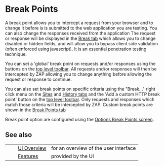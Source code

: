 # Break Points #

A break point allows you to intercept a request from your browser and to change it before is is submitted to the web application you are testing.
You can also change the responses received from the application
The request or response will be displayed in the [Break tab][] which allows you to change disabled or hidden fields, and will allow you to bypass client side validation (often enforced using javascript).
It is an essential penetration testing technique.

You can set a 'global' break point on requests and/or responses using the buttons on the [top level toolbar][].
All requests and/or responses will then be intercepted by ZAP allowing you to change anything before allowing the request or response to continue.

You can also set break points on specific criteria using the "Break..." right click menu on the [Sites][] and [History tabs][] and the 'Add a custom HTTP break point' button on the [top level toolbar][].
Only requests and responses which match those criteria will be intercepted by ZAP.
Custom break points are shown in the [Break Points tab][]

Break point option are configured using the [Options Break Points screen][].


## See also ##

<table> 
 <tbody>
  <tr>
   <td>&nbsp;&nbsp;&nbsp;&nbsp;</td>
   <td> <a href="HelpUiOverview" rel="nofollow">UI Overview</a></td>
   <td>for an overview of the user interface</td>
  </tr> 
  <tr>
   <td>&nbsp;&nbsp;&nbsp;&nbsp;</td>
   <td> <a href="HelpStartConceptsConcepts" rel="nofollow">Features</a></td>
   <td>provided by the UI</td>
  </tr> 
 </tbody>
</table>


[Break tab]: HelpUiTabsBreak
[top level toolbar]: HelpUiTltoolbar
[Sites]: HelpUiTabsSites
[History tabs]: HelpUiTabsHistory
[Break Points tab]: HelpUiTabsBreakpoints
[Options Break Points screen]: HelpUiDialogsOptionsBreakpoints